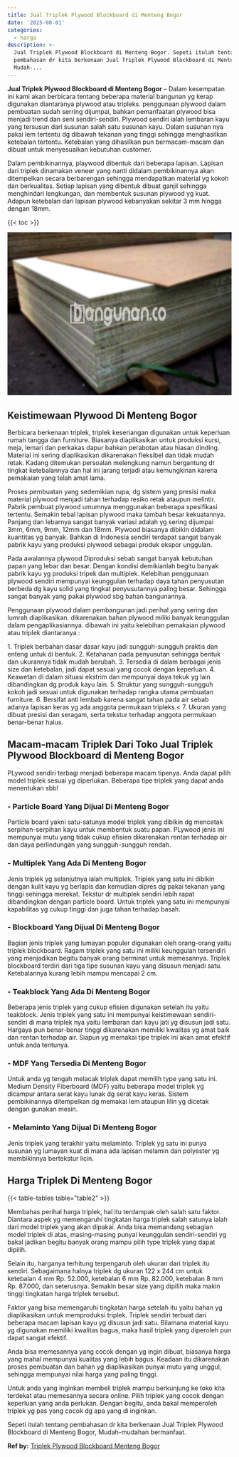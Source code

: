 ```yaml
---
title: Jual Triplek Plywood Blockboard di Menteng Bogor
date: '2025-08-01'
categories:
  - harga
description: >-
  Jual Triplek Plywood Blockboard di Menteng Bogor. Sepeti itulah tentang
  pembahasan dr kita berkenaan Jual Triplek Plywood Blockboard di Menteng Bogor,
  Mudah-...
---
```


**Jual Triplek Plywood Blockboard di Menteng Bogor** – Dalam kesempatan ini kami akan berbicara tentang beberapa material bangunan yg kerap digunakan diantaranya plywood atau tripleks. penggunaan plywood dalam pembuatan sudah serring dijumpai, bahkan pemanfaatan plywood bisa menjadi trend dan seni sendiri-sendiri. Plywood sendiri ialah lembaran kayu yang tersusun dari susunan salah satu susunan kayu. Dalam susunan nya pakai lem tertentu dg dibawah tekanan yang tinggi sehingga menghasilkan ketebalan tertentu. Ketebalan yang dihasilkan pun bermacam-macam dan dibuat untuk menyesuaikan kebutuhan customer.

Dalam pembikinannya, playwood dibentuk dari beberapa lapisan. Lapisan dari triplek dinamakan veneer yang nanti didalam pembikinannya akan ditempelkan secara berbarengan sehingga mendapatkan material yg kokoh dan berkualitas. Setiap lapisan yang dibentuk dibuat ganjil sehingga menghindari lengkungan, dan membentuk susunan plywood yg kuat. Adapun ketebalan dari lapisan plywood kebanyakan sekitar 3 mm hingga dengan 18mm.

{{< toc >}}

![Jual Triplek Plywood Blockboard di Menteng Bogor](/images/jual-triplek-murah-29.png)

## Keistimewaan Plywood Di Menteng Bogor

Berbicara berkenaan triplek, triplek keseriangan digunakan untuk keperluan rumah tangga dan furniture. Biasanya diaplikasikan untuk produksi kursi, meja, lemari dan perkakas dapur bahkan perabotan atau hiasan dinding. Material ini sering diaplikasikan dikarenakan fleksibel dan tidak mudah retak. Kadang ditemukan persoalan melengkung namun bergantung dr tingkat ketebalannya dan hal ini jarang terjadi atau kemungkinan karena pemakaian yang telah amat lama.

Proses pembuatan yang sedemikian rupa, dg sistem yang presisi maka material plywood menjadi tahan terhadap resiko retak ataupun melintir. Pabrik pembuat plywood umumnya menggunakan beberapa spesifikasi tertentu. Semakin tebal lapisan plywood maka tambah besar kekuatannya. Panjang dan lebarnya sangat banyak variasi adalah yg sering dijumpai 3mm, 6mm, 9mm, 12mm dan 18mm. Plywood biasanya dibikin didalam kuantitas yg banyak. Bahkan di Indonesia sendiri terdapat sangat banyak pabrik kayu yang produksi plywood sebagai produk ekspor unggulan.

Pada awalannya plywood Diproduksi sebab sangat banyak kebutuhan papan yang lebar dan besar. Dengan kondisi demikianlah begitu banyak pabrik kayu yg produksi tripek dan multiplek. Kelebihan penggunaan plywood sendiri mempunyai keunggulan terhadap daya tahan penyusutan berbeda dg kayu solid yang tingkat penyusutannya paling besar. Sehingga sangat banyak yang pakai plywood sbg bahan bangunannya.

Penggunaan plywood dalam pembangunan jadi perihal yang sering dan lumrah diaplikasikan. dikarenakan bahan plywood miliki banyak keunggulan dalam pengaplikasiannya. dibawah ini yaitu kelebihan pemakaian plywood atau triplek diantaranya :

1\. Triplek berbahan dasar dasar kayu jadi sungguh-sungguh praktis dan enteng untuk di bentuk. 2. Ketahanan pada penyusutan sehingga bentuk dan ukurannya tidak mudah berubah. 3. Tersedia di dalam berbagai jenis size dan ketebalan, jadi dapat sesuai yang cocok dengan keperluan. 4. Keawetan di dalam situasi ekstrim dan mempunyai daya tekuk yg lain dibandingkan dg produk kayu lain. 5. Struktur yang sungguh-sungguh kokoh jadi sesuai untuk digunakan terhadap rangka utama pembuatan furniture. 6. Bersifat anti lembab karena sangat tahan pada air sebab adanya lapisan keras yg ada anggota permukaan tripleks.< 7. Ukuran yang dibuat presisi dan seragam, serta tekstur terhadap anggota permukaan benar-benar halus.

## Macam-macam Triplek Dari Toko Jual Triplek Plywood Blockboard di Menteng Bogor

PLywood sendiri terbagi menjadi beberapa macam tipenya. Anda dapat pilih model triplek sesuai yg diperlukan. Beberapa tipe triplek yang dapat anda menentukan sbb!

### \- Particle Board Yang Dijual Di Menteng Bogor

Particle board yakni satu-satunya model triplek yang dibikin dg mencetak serpihan-serpihan kayu untuk membentuk suatu papan. PLywood jenis ini mempunyai mutu yang tidak cukup efisien dikarenakan rentan terhadap air dan daya perlindungan yang sungguh-sungguh rendah.

### \- Multiplek Yang Ada Di Menteng Bogor

Jenis triplek yg selanjutnya ialah multiplek. Triplek yang satu ini dibikin dengan kulit kayu yg berlapis dan kemudian dipres dg pakai tekanan yang tinggi sehingga merekat. Tekstur dr multiplek sendiri lebih rapat dibandingkan dengan particle board. Untuk triplek yang satu ini mempunyai kapabilitas yg cukup tinggi dan juga tahan terhadap basah.

### \- Blockboard Yang Dijual Di Menteng Bogor

Bagian jenis triplek yang lumayan populer digunakan oleh orang-orang yaitu triplek blockboard. Ragam triplek yang satu ini miliki keunggulan tersendiri yang menjadikan begitu banyak orang berminat untuk memesannya. Triplek blockboard terdiri dari tiga tipe susunan kayu yang disusun menjadi satu. Ketebalannya kurang lebih mampu mencapai 2 cm.

### \- Teakblock Yang Ada Di Menteng Bogor

Beberapa jenis triplek yang cukup efisien digunakan setelah itu yaitu teakblock. Jenis triplek yang satu ini mempunyai keistimewaan sendiri-sendiri di mana triplek nya yaitu lembaran dari kayu jati yg disusun jadi satu. Hargaya pun benar-benar tinggi dikarenakan memiliki kwalitas yg amat baik dan rentan terhadap air. Siapun yg memakai tipe triplek ini akan amat efektif untuk anda tentunya.

### \- MDF Yang Tersedia Di Menteng Bogor

Untuk anda yg tengah melacak triplek dapat memilih type yang satu ini. Medium Density Fiberboard (MDF) yaitu beberapa model triplek yg dicampur antara serat kayu lunak dg serat kayu keras. Sistem pembikinannya ditempelkan dg memakai lem ataupun lilin yg dicetak dengan gunakan mesin.

### \- Melaminto Yang Dijual Di Menteng Bogor

Jenis triplek yang terakhir yaitu melaminto. Triplek yg satu ini punya susunan yg lumayan kuat di mana ada lapisan melamin dan polyester yg membikinnya bertekstur licin.

## Harga Triplek Di Menteng Bogor

{{< table-tables table="table2" >}}

Membahas perihal harga triplek, hal itu terdampak oleh salah satu faktor. Diantara aspek yg memengaruhi tingkatan harga triplek salah satunya ialah dari model triplek yang akan dipakai. Anda bisa memandang sebagian model triplek di atas, masing-masing punyai keunggulan sendiri-sendiri yg bakal jadikan begitu banyak orang mampu pilih type triplek yang dapat dipilih.

Selain itu, harganya terhitung terpengaruh oleh ukuran dari triplek itu sendiri. Sebagaimana halnya triplek dg ukuran 122 x 244 cm untuk ketebalan 4 mm Rp. 52.000, ketebalan 6 mm Rp. 82.000, ketebalan 8 mm Rp. 87.000, dan seterusnya. Semakin besar size yang dipilih maka makin tinggi tingkatan harga triplek tersebut.

Faktor yang bisa memengaruhi tingkatan harga setelah itu yaitu bahan yg diaplikasikan untuk memproduksi triplek. Triplek sendiri terbuat dari beberapa macam lapisan kayu yg disusun jadi satu. Bilamana material kayu yg digunakan memiliki kwalitas bagus, maka hasil triplek yang diperoleh pun dapat sangat efektif.

Anda bisa memesannya yang cocok dengan yg ingin dibuat, biasanya harga yang mahal mempunyai kualitas yang lebih bagus. Keadaan itu dikarenakan proses pembuatan dan bahan yg diaplikasikan punyai mutu yang unggul, sehingga mempunyai nilai harga yang paling tinggi.

Untuk anda yang inginkan membeli triplek mampu berkunjung ke toko kita terdekat atau memesannya secara online. Pilih triplek yang cocok dengan keperluan yang anda perlukan. Dengan begitu, anda bakal memperoleh triplek yg pas yang cocok dg apa yang di inginkan.

Sepeti itulah tentang pembahasan dr kita berkenaan Jual Triplek Plywood Blockboard di Menteng Bogor, Mudah-mudahan bermanfaat.

**Ref by:** [Triplek Plywood Blockboard Menteng Bogor](https://id.wikipedia.org/wiki/Triplek)
